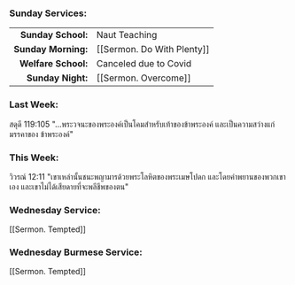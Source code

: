 ### Sunday Services:
|                     |                            |
| -------------------:|:-------------------------- |
|  **Sunday School:** | Naut Teaching              |
| **Sunday Morning:** | [[Sermon. Do With Plenty]] |
| **Welfare School:** | Canceled due to Covid      |
|   **Sunday Night:** | [[Sermon. Overcome]]       |
### Last Week: 
สดุดี 119:105 "...พระวจนะของพระองค์เป็นโคมสำหรับเท้าของข้าพระองค์ และเป็นความสว่างแก่มรรคาของ	ข้าพระองค์"
### This Week:
วิวรณ์ 12:11 "เขาเหล่านั้นชนะพญามารด้วยพระโลหิตของพระเมษโปดก และโดยคำพยานของพวกเขาเอง และเขาไม่ได้เสียดายที่จะพลีชีพของตน"
### Wednesday Service:
[[Sermon. Tempted]]
### Wednesday Burmese Service:
[[Sermon. Tempted]]